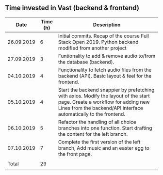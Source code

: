 Time invested in Vast (backend & frontend)
-----------------------------------------------------------

| Date       | Time (h) | Description |
|------------|----------|-------------|
| 26.09.2019 | 6        | Initial commits. Recap of the course Full Stack Open 2019. Python backend modified from another project |
| 27.09.2019 | 3        | Funtionality to add & remove audio to/from the database (backend).                                      |
| 04.10.2019 | 4        | Functionality to fetch audio files from the backend (API). Basic layout & feel for the frontend.        |
| 05.10.2019 | 4        | Start the backend snappier by prefetching with axios. Modify the layout of the start page. Create a workflow for adding new Lines from the backend/API interface automatically to the frontend.                                       |
| 06.10.2019 | 5        | Refactor the handling of all choice branches into one function. Start drafting the content for the left branch. |
| 07.10.2019 | 7        | Complete the first version of the left branch, Add music and an easter egg to the front page.           |
|            |          |                                                                                                         |
| Total      | 29       |                                                                                                         |
|            |          |                                                                                                         |